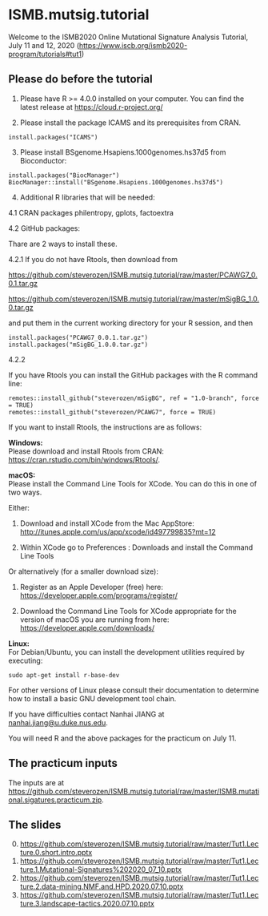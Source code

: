 # ISMB.mutsig.tutorial

Welcome to the ISMB2020 Online Mutational Signature Analysis Tutorial, July 11 and 12, 2020 (https://www.iscb.org/ismb2020-program/tutorials#tut1)

## Please do before the tutorial

1. Please have R >= 4.0.0 installed on your computer. You can find the latest release at 
https://cloud.r-project.org/

2. Please install the package ICAMS and its prerequisites from CRAN.
```
install.packages("ICAMS")
```

3. Please install BSgenome.Hsapiens.1000genomes.hs37d5 from Bioconductor:
```
install.packages("BiocManager")
BiocManager::install("BSgenome.Hsapiens.1000genomes.hs37d5")
```
4. Additional R libraries that will be needed:

4.1 CRAN packages philentropy, gplots, factoextra

4.2 GitHub packages:  

Thare are 2 ways to install these.  

4.2.1 If you do not have Rtools, then download from 

https://github.com/steverozen/ISMB.mutsig.tutorial/raw/master/PCAWG7_0.0.1.tar.gz

https://github.com/steverozen/ISMB.mutsig.tutorial/raw/master/mSigBG_1.0.0.tar.gz

and put them in the current working directory for your R session, and then
 

```
install.packages("PCAWG7_0.0.1.tar.gz")
install.packages("mSigBG_1.0.0.tar.gz")
```

4.2.2 

If you have Rtools you can install the GitHub
packages with the R command line:
```
remotes::install_github("steverozen/mSigBG", ref = "1.0-branch", force = TRUE)
remotes::install_github("steverozen/PCAWG7", force = TRUE)
```

If you want to install Rtools, the instructions are as follows: 

**Windows:**   
Please download and install Rtools from CRAN: https://cran.rstudio.com/bin/windows/Rtools/.  

**macOS:**   
Please install the Command Line Tools for XCode. You can do this in one of two ways. 

Either:

1. Download and install XCode from the Mac AppStore:
http://itunes.apple.com/us/app/xcode/id497799835?mt=12 

2. Within XCode go to Preferences : Downloads and install the Command Line Tools

Or alternatively (for a smaller download size):

1. Register as an Apple Developer (free) here: https://developer.apple.com/programs/register/

2. Download the Command Line Tools for XCode appropriate for the version of macOS you are running from here: https://developer.apple.com/downloads/  

**Linux:**    
For Debian/Ubuntu, you can install the development utilities required by executing:

```
sudo apt-get install r-base-dev
```
For other versions of Linux please consult their documentation to determine how to install a basic GNU development tool chain.   

If you have difficulties contact Nanhai JIANG at nanhai.jiang@u.duke.nus.edu.

You will need R and the above packages for the practicum on July 11. 

## The practicum inputs

The inputs are at
https://github.com/steverozen/ISMB.mutsig.tutorial/raw/master/ISMB.mutational.sigatures.practicum.zip. 

## The slides

0. https://github.com/steverozen/ISMB.mutsig.tutorial/raw/master/Tut1.Lecture.0.short.intro.pptx
1. https://github.com/steverozen/ISMB.mutsig.tutorial/raw/master/Tut1.Lecture.1.Mutational-Signatures%202020_07_10.pptx
2. https://github.com/steverozen/ISMB.mutsig.tutorial/raw/master/Tut1.Lecture.2.data-mining.NMF.and.HPD.2020.07.10.pptx
3. https://github.com/steverozen/ISMB.mutsig.tutorial/raw/master/Tut1.Lecture.3.landscape-tactics.2020.07.10.pptx

